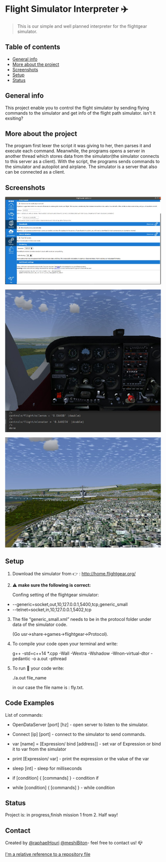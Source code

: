 # ‫‪Flight Simulator Interpreter :airplane: 
> This is our simple and well planned interpreter for the flightgear simulator.

## Table of contents
* [General info](#general-info)
* [More about the project](#more-about-the-project)
* [Screenshots](#screenshots)
* [Setup](#setup)
* [Status](#status)

## General info
This project enable you to control the flight simulator by sending flying commands to the simulator and 
get info of the flight path simulator.  isn't it exsiting? 

## More about the project
The program first lexer the script it was giving to her, then parses it and execute each command. 
Meanwhile, the programs opens a server in another thread which stores data from the simulator(the simulator connects to this server as a client). With the script, the programs sends commands to the simulator and autopilot and airplane.
The simulator is a server that also can be connected as a client.

## Screenshots
![Example screenshot](./img/fly2.jpeg)

![Example screenshot](./img/fly1.jpeg)

![Example screenshot](./img/fly3.jpeg)



## Setup 
1. Download the simulator from :point_right: : http://home.flightgear.org/

2. :warning:  **make sure the following is correct:**  

   Confing setting of the flightgear simulator:
 * --generic=socket,out,10,127.0.0.1,5400,tcp,generic_small 
 * --telnet=socket,in,10,127.0.0.1,5402,tcp

3. The file “generic_small.xml” needs to be in the protocol folder under data of the simulator code.

   (Go usr->share->games->flightgear->Protocol).
   
4. To compile your code open your terminal and write:

   g++ -std=c++14 *.cpp -Wall -Wextra -Wshadow -Wnon-virtual-dtor -pedantic -o a.out -pthread

5. To run  :running:  your code write: 

   ./a.out file_name 
   
   in our case the file name is : fly.txt.

## Code Examples
List of commands:

* OpenDataServer [port] [hz] - open server to listen to the simulator.

* Connect [ip] [port] - connect to the simulator to send commands.

* var [name] = [Expression/ bind [address]] - set var of Expression or bind it to var from the simulator

* print [Expression/ var] - print the expression or the value of the var

* sleep [int] - sleep for milliseconds

* if [condition] { [commands] } - condition if

* while [condition] { [commands] } - while condition

## Status
Project is:  in progress,finish mission 1 from 2.
Half way!

## Contact
Created by [@raphaelHouri](https://github.com/raphaelHouri) [@meshiBiton](https://github.com/meshibiton)- feel free to contact us! :mailbox_closed:

[I'm a relative reference to a repository file](../)
